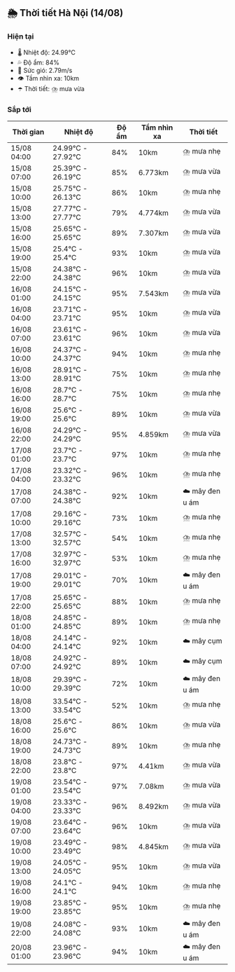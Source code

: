 ## 🌦️ Thời tiết Hà Nội (14/08)

### Hiện tại

- 🌡️ Nhiệt độ: 24.99℃
- 💦 Độ ẩm: 84%
- 💨 Sức gió: 2.79m/s
- 👁️ Tầm nhìn xa: 10km
- ☂️ Thời tiết: ⛈️ mưa vừa

### Sắp tới

| Thời gian | Nhiệt độ | Độ ẩm | Tầm nhìn xa | Thời tiết |
| --- | --- | --- | --- | --- |
| 15/08 04:00 | 24.99℃ - 27.92℃ | 84% | 10km | ⛈️ mưa nhẹ |
| 15/08 07:00 | 25.39℃ - 26.19℃ | 85% | 6.773km | ⛈️ mưa vừa |
| 15/08 10:00 | 25.75℃ - 26.13℃ | 86% | 10km | ⛈️ mưa nhẹ |
| 15/08 13:00 | 27.77℃ - 27.77℃ | 79% | 4.774km | ⛈️ mưa vừa |
| 15/08 16:00 | 25.65℃ - 25.65℃ | 89% | 7.307km | ⛈️ mưa vừa |
| 15/08 19:00 | 25.4℃ - 25.4℃ | 93% | 10km | ⛈️ mưa vừa |
| 15/08 22:00 | 24.38℃ - 24.38℃ | 96% | 10km | ⛈️ mưa vừa |
| 16/08 01:00 | 24.15℃ - 24.15℃ | 95% | 7.543km | ⛈️ mưa vừa |
| 16/08 04:00 | 23.71℃ - 23.71℃ | 95% | 10km | ⛈️ mưa vừa |
| 16/08 07:00 | 23.61℃ - 23.61℃ | 96% | 10km | ⛈️ mưa vừa |
| 16/08 10:00 | 24.37℃ - 24.37℃ | 94% | 10km | ⛈️ mưa nhẹ |
| 16/08 13:00 | 28.91℃ - 28.91℃ | 75% | 10km | ⛈️ mưa nhẹ |
| 16/08 16:00 | 28.7℃ - 28.7℃ | 75% | 10km | ⛈️ mưa nhẹ |
| 16/08 19:00 | 25.6℃ - 25.6℃ | 89% | 10km | ⛈️ mưa vừa |
| 16/08 22:00 | 24.29℃ - 24.29℃ | 95% | 4.859km | ⛈️ mưa vừa |
| 17/08 01:00 | 23.7℃ - 23.7℃ | 97% | 10km | ⛈️ mưa nhẹ |
| 17/08 04:00 | 23.32℃ - 23.32℃ | 96% | 10km | ⛈️ mưa nhẹ |
| 17/08 07:00 | 24.38℃ - 24.38℃ | 92% | 10km | ☁️ mây đen u ám |
| 17/08 10:00 | 29.16℃ - 29.16℃ | 73% | 10km | ⛈️ mưa nhẹ |
| 17/08 13:00 | 32.57℃ - 32.57℃ | 54% | 10km | ⛈️ mưa nhẹ |
| 17/08 16:00 | 32.97℃ - 32.97℃ | 53% | 10km | ⛈️ mưa nhẹ |
| 17/08 19:00 | 29.01℃ - 29.01℃ | 70% | 10km | ☁️ mây đen u ám |
| 17/08 22:00 | 25.65℃ - 25.65℃ | 88% | 10km | ⛈️ mưa nhẹ |
| 18/08 01:00 | 24.85℃ - 24.85℃ | 89% | 10km | ⛈️ mưa nhẹ |
| 18/08 04:00 | 24.14℃ - 24.14℃ | 92% | 10km | ☁️ mây cụm |
| 18/08 07:00 | 24.92℃ - 24.92℃ | 89% | 10km | ☁️ mây cụm |
| 18/08 10:00 | 29.39℃ - 29.39℃ | 72% | 10km | ☁️ mây đen u ám |
| 18/08 13:00 | 33.54℃ - 33.54℃ | 52% | 10km | ⛈️ mưa nhẹ |
| 18/08 16:00 | 25.6℃ - 25.6℃ | 86% | 10km | ⛈️ mưa vừa |
| 18/08 19:00 | 24.73℃ - 24.73℃ | 89% | 10km | ⛈️ mưa nhẹ |
| 18/08 22:00 | 23.8℃ - 23.8℃ | 97% | 4.41km | ⛈️ mưa vừa |
| 19/08 01:00 | 23.54℃ - 23.54℃ | 97% | 7.08km | ⛈️ mưa vừa |
| 19/08 04:00 | 23.33℃ - 23.33℃ | 96% | 8.492km | ⛈️ mưa vừa |
| 19/08 07:00 | 23.64℃ - 23.64℃ | 96% | 10km | ⛈️ mưa vừa |
| 19/08 10:00 | 23.49℃ - 23.49℃ | 98% | 4.845km | ⛈️ mưa vừa |
| 19/08 13:00 | 24.05℃ - 24.05℃ | 95% | 10km | ⛈️ mưa vừa |
| 19/08 16:00 | 24.1℃ - 24.1℃ | 94% | 10km | ⛈️ mưa nhẹ |
| 19/08 19:00 | 23.85℃ - 23.85℃ | 95% | 10km | ⛈️ mưa nhẹ |
| 19/08 22:00 | 24.08℃ - 24.08℃ | 93% | 10km | ☁️ mây đen u ám |
| 20/08 01:00 | 23.96℃ - 23.96℃ | 94% | 10km | ☁️ mây đen u ám |
